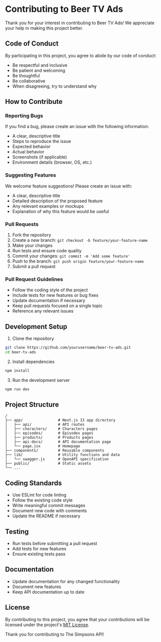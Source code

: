 # Contributing to Beer TV Ads 

Thank you for your interest in contributing to Beer TV Ads! We appreciate your help in making this project better.

## Code of Conduct

By participating in this project, you agree to abide by our code of conduct:

- Be respectful and inclusive
- Be patient and welcoming
- Be thoughtful
- Be collaborative
- When disagreeing, try to understand why

## How to Contribute

### Reporting Bugs

If you find a bug, please create an issue with the following information:

- A clear, descriptive title
- Steps to reproduce the issue
- Expected behavior
- Actual behavior
- Screenshots (if applicable)
- Environment details (browser, OS, etc.)

### Suggesting Features

We welcome feature suggestions! Please create an issue with:

- A clear, descriptive title
- Detailed description of the proposed feature
- Any relevant examples or mockups
- Explanation of why this feature would be useful

### Pull Requests

1. Fork the repository
2. Create a new branch: `git checkout -b feature/your-feature-name`
3. Make your changes
4. Run tests and ensure code quality
5. Commit your changes: `git commit -m 'Add some feature'`
6. Push to the branch: `git push origin feature/your-feature-name`
7. Submit a pull request

### Pull Request Guidelines

- Follow the coding style of the project
- Include tests for new features or bug fixes
- Update documentation if necessary
- Keep pull requests focused on a single topic
- Reference any relevant issues

## Development Setup

1. Clone the repository
```bash
git clone https://github.com/yourusername/beer-tv-ads.git
cd beer-tv-ads
```

2. Install dependencies
```bash
npm install
```

3. Run the development server
```bash
npm run dev
```

## Project Structure

```
/
├── app/                # Next.js 13 app directory
│   ├── api/            # API routes
│   ├── characters/     # Characters pages
│   ├── episodes/       # Episodes pages
│   ├── products/       # Products pages
│   ├── api-docs/       # API documentation page
│   └── page.jsx        # Homepage
├── components/         # Reusable components
├── lib/                # Utility functions and data
│   └── swagger.js      # OpenAPI specification
├── public/             # Static assets
└── ...
```

## Coding Standards

- Use ESLint for code linting
- Follow the existing code style
- Write meaningful commit messages
- Document new code with comments
- Update the README if necessary

## Testing

- Run tests before submitting a pull request
- Add tests for new features
- Ensure existing tests pass

## Documentation

- Update documentation for any changed functionality
- Document new features
- Keep API documentation up to date

## License

By contributing to this project, you agree that your contributions will be licensed under the project's [MIT License](LICENSE).

Thank you for contributing to The Simpsons API!
